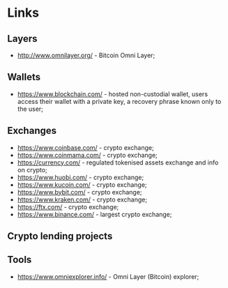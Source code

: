 # Links

## Layers

- http://www.omnilayer.org/ - Bitcoin Omni Layer;

## Wallets

- https://www.blockchain.com/ -  hosted non-custodial wallet, users access their wallet with a private key, a recovery phrase known only to the user;

## Exchanges

- https://www.coinbase.com/ - crypto exchange;
- https://www.coinmama.com/ - crypto exchange;
- https://currency.com/ - regulated tokenised assets exchange and info on crypto;
- https://www.huobi.com/ - crypto exchange;
- https://www.kucoin.com/ - crypto exchange;
- https://www.bybit.com/ - crypto exchange;
- https://www.kraken.com/ - crypto exchange;
- https://ftx.com/ - crypto exchange;
- https://www.binance.com/ - largest crypto exchange;

## Crypto lending projects 

## Tools

- https://www.omniexplorer.info/ - Omni Layer (Bitcoin) explorer;